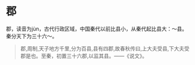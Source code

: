 # 郡

郡，读音为jùn，古代行政区域，中国秦代以前比县小，从秦代起比县大：～县。秦分天下为三十六～。

> 郡,周制,天子地方千里,分为百县,县有四郡,故春秋传曰,上大夫受县,下大夫受郡是也。至秦，初置三十六郡,以监其县。——《说文》。
